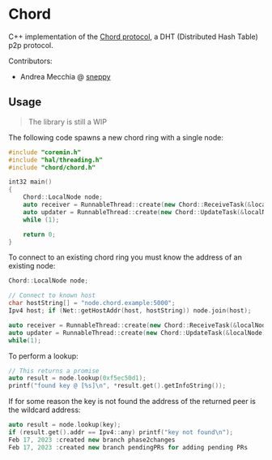 # Chord

C++ implementation of the [Chord protocol](https://pdos.csail.mit.edu/papers/ton:chord/paper-ton.pdf), a DHT (Distributed Hash Table) p2p protocol.

Contributors:

- Andrea Mecchia @ [sneppy](https://github.com/sneppy)

## Usage

> The library is still a WIP

The following code spawns a new chord ring with a single node:

```cpp
#include "coremin.h"
#include "hal/threading.h"
#include "chord/chord.h"

int32 main()
{
	Chord::LocalNode node;
	auto receiver = RunnableThread::create(new Chord::ReceiveTask(&localNode), "Receiver");
	auto updater = RunnableThread::create(new Chord::UpdateTask(&localNode), "Updater");
	while (1);

	return 0;
}
```

To connect to an existing chord ring you must know the address of an existing node:

```cpp
Chord::LocalNode node;

// Connect to known host
char hostString[] = "node.chord.example:5000";
Ipv4 host; if (Net::getHostAddr(host, hostString)) node.join(host);

auto receiver = RunnableThread::create(new Chord::ReceiveTask(&localNode), "Receiver");
auto updater = RunnableThread::create(new Chord::UpdateTask(&localNode), "Updater");
while(1);
```

To perform a lookup:

```cpp
// This returns a promise
auto result = node.lookup(0xf5ec50d1);
printf("found key @ [%s]\n", *result.get().getInfoString());
```

If for some reason the key is not found the address of the returned peer is the wildcard address:

```cpp
auto result = node.lookup(key);
if (result.get().addr == Ipv4::any) printf("key not found\n");
Feb 17, 2023 :created new branch phase2changes
Feb 17, 2023 :created new branch pendingPRs for adding pending PRs
```
